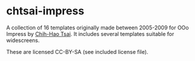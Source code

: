 # chtsai-impress

A collection of 16 templates originally made between 2005-2009 for OOo Impress by [Chih-Hao Tsai](http://technology.chtsai.org/impress/). It includes several templates suitable for widescreens.

These are licensed CC-BY-SA (see included license file).
